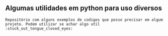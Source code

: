## Algumas utilidades em python para uso diversos

    Repositório com alguns exemplos de codigos que posso precisar em algum projeto. Podem utilizar se achar algo util :stuck_out_tongue_closed_eyes: